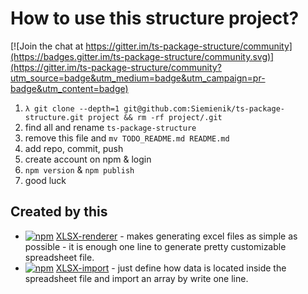 
# How to use this structure project?

[![Join the chat at https://gitter.im/ts-package-structure/community](https://badges.gitter.im/ts-package-structure/community.svg)](https://gitter.im/ts-package-structure/community?utm_source=badge&utm_medium=badge&utm_campaign=pr-badge&utm_content=badge)

1. `λ git clone --depth=1 git@github.com:Siemienik/ts-package-structure.git project && rm -rf project/.git`
2. find all and rename `ts-package-structure`
3. remove this file and `mv TODO_README.md README.md`
3. add repo, commit, push
4. create account on npm & login
5. `npm version` & `npm publish`
6. good luck


## Created by this

* [![npm](https://img.shields.io/npm/v/xlsx-renderer)](https://www.npmjs.com/package/xlsx-renderer) [XLSX-renderer](https://github.com/Siemienik/xlsx-renderer) - makes generating excel files as simple as possible - it is enough one line to generate pretty customizable spreadsheet file.
* [![npm](https://img.shields.io/npm/v/xlsx-import)](https://www.npmjs.com/package/xlsx-import) [XLSX-import](https://github.com/Siemienik/xlsx-import) - just define how data is located inside the spreadsheet file and import an array by write one line.
